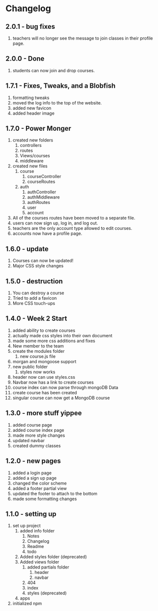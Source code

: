 # Changelog

## 2.0.1 - bug fixes

1. teachers will no longer see the message to join classes in their profile page. 

## 2.0.0 - Done

1. students can now join and drop courses.

## 1.7.1 - Fixes, Tweaks, and a Blobfish

1. formatting tweaks
2. moved the log info to the top of the website.
3. added new favicon
4. added header image

## 1.7.0 - Power Monger

1. created new folders
   1. controllers
   2. routes
   3. Views/courses
   4. middleware
2. created new files
   1. course
      1. courseController
      2. courseRoutes
   2. auth
      1. authController
      2. authMiddleware
      3. authRoutes
      4. user
      5. account
3. All of the courses routes have been moved to a separate file.
4. users can now sign up, log in, and log out.
5. teachers are the only account type allowed to edit courses.
6. accounts now have a profile page.

## 1.6.0 - update

1. Courses can now be updated!
2. Major CSS style changes

## 1.5.0 - destruction

1. You can destroy a course
2. Tried to add a favicon
3. More CSS touch-ups

## 1.4.0 - Week 2 Start

1. added ability to create courses
2. actually made css styles into their own document
3. made some more css additions and fixes
4. New member to the team
5. create the modules folder
   1. new course.js file
6. morgan and mongoose support
7. new public folder
   1. styles now works
8. header now can use styles.css
9. Navbar now has a link to create courses
10. course index can now parse through mongoDB Data
11. create course has been created
12. singular course can now get a MongoDB course

## 1.3.0 - more stuff yippee

1. added course page
2. added course index page
3. made more style changes
4. updated navbar
5. created dummy classes

## 1.2.0 - new pages

1. added a login page
2. added a sign up page
3. changed the color scheme
4. added a footer partial view
5. updated the footer to attach to the bottom
6. made some formatting changes

## 1.1.0 - setting up

1. set up project
   1. added info folder
      1. Notes
      2. Changelog
      3. Readme
      4. todo
   2. Added styles folder (deprecated)
   3. Added views folder
      1. added partials folder
         1. header
         2. navbar
      2. 404
      3. index
      4. styles (deprecated)
   4. apps
2. initialized npm
